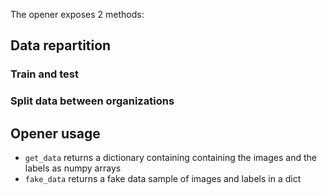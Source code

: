 The opener exposes 2 methods:
## Data repartition

### Train and test

### Split data between organizations

## Opener usage

- `get_data` returns a dictionary containing containing the images and the labels as numpy arrays
- `fake_data` returns a fake data sample of images and labels in a dict